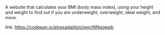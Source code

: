 A website that calculates your BMI (body mass index), using your height and weight to find out if you are underweight, overweight, ideal weight, and more.

link: https://codepen.io/alvesadailton/pen/WNggewb
